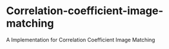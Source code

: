 # Correlation-coefficient-image-matching
A Implementation for Correlation Coefficient Image Matching
